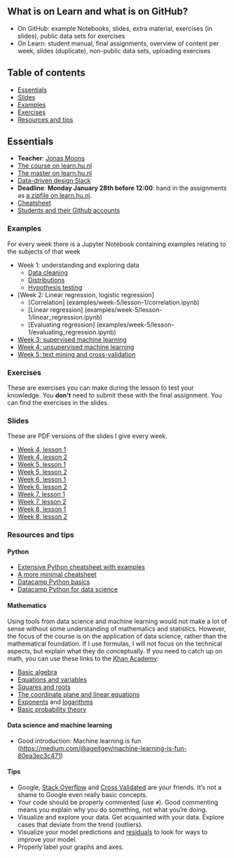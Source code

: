 ## What is on Learn and what is on GitHub?
* On GitHub: example Notebooks, slides, extra material, exercises (in slides), public data sets for exercises
* On Learn: student manual, final assignments, overview of content per week, slides (duplicate), non-public data sets, uploading exercises

## Table of contents
* [Essentials](#essentials)
* [Slides](#slides)
* [Examples](#examples)
* [Exercises](#exercises)
* [Resources and tips](#resources-and-tips)

## Essentials
* **Teacher**: [Jonas Moons](mailto:jonas.moons@hu.nl)
* [The course on learn.hu.nl](https://learn.hu.nl/course/view.php?id=802)
* [The master on learn.hu.nl](https://learn.hu.nl/course/index.php?categoryid=93)
* [Data-driven design Slack](https://datadrivendesign2018.slack.com/)
* **Deadline**: **Monday January 28th before 12:00**: hand in the assignments as [a zipfile on learn.hu.nl](https://learn.hu.nl/mod/assign/view.php?id=65961).
* [Cheatsheet](cheatsheet.md)
* [Students and their Github accounts](students.md)

### Examples
For every week there is a Jupyter Notebook containing examples relating to the subjects of that week
* Week 1: understanding and exploring data
	+ [Data cleaning](examples/week-4/lesson-1/data_cleaning.ipynb)
	+ [Distributions](examples/week-4/lesson-1/distributions.ipynb)
	+ [Hypothesis testing](examples/week-4/lesson-2/hypothesis_testing.ipynb)
* [Week 2: Linear regression, logistic regression]
	+ [Correlation] (examples/week-5/lesson-1/correlation.ipynb)
	+ [Linear regression] (examples/week-5/lesson-1/linear_regression.ipynb)
	+ [Evaluating regression] (examples/week-5/lesson-1/evaluating_regression.ipynb)
* [Week 3: supervised machine learning](examples/examples-3.ipynb)
* [Week 4: unsupervised machine learning](examples/examples-4.ipynb)
* [Week 5: text mining and cross-validation](examples/examples-5.ipynb)

### Exercises
These are exercises you can make during the lesson to test your knowledge. You **don't** need to submit these with the final assignment. You can find the exercises in the slides.

### Slides
These are PDF versions of the slides I give every week.
* [Week 4, lesson 1](slides/ddl-w4l1.pptx)
* [Week 4, lesson 2](slides/ddl-w4l2.pptx)
* [Week 5, lesson 1](slides/ddl-w5l1.pptx)
* [Week 5, lesson 2](slides/ddl-w5l2.pptx)
* [Week 6, lesson 1](slides/ddl-w6l1.pptx)
* [Week 6, lesson 2](slides/ddl-w6l2.pptx)
* [Week 7, lesson 1](slides/ddl-w7l1.pptx)
* [Week 7, lesson 2](slides/ddl-w7l2.pptx)
* [Week 8, lesson 1](slides/ddl-w8l1.pptx)
* [Week 8, lesson 2](slides/ddl-w8l2.pptx)

### Resources and tips

#### Python
* [Extensive Python cheatsheet with examples](https://github.com/wilfredinni/python-cheatsheet#python-basics)
* [A more minimal cheatsheet](https://learnxinyminutes.com/docs/python3/)
* [Datacamp Python basics](https://campus.datacamp.com/courses/intro-to-python-for-data-science/chapter-1-python-basics)
* [Datacamp Python for data science](https://campus.datacamp.com/courses/intro-to-python-for-data-science/)

#### Mathematics
Using tools from data science and machine learning would not make a lot of sense without some understanding of mathematics and statistics. However, the focus of the course is on the application of data science, rather than the mathematical foundation. If I use formulas, I will not focus on the technical aspects, but explain what they do conceptually. If you need to catch up on math, you can use these links to the [Khan Academy](https://www.khanacademy.org/):

* [Basic algebra](https://www.khanacademy.org/math/algebra/introduction-to-algebra)
* [Equations and variables](https://www.khanacademy.org/math/algebra/one-variable-linear-equations)
* [Squares and roots](https://www.khanacademy.org/math/in-eighth-grade-math/squares-square-roots)
* [The coordinate plane and linear equations](https://www.khanacademy.org/math/algebra/two-var-linear-equations)
* [Exponents](https://www.khanacademy.org/math/pre-algebra/pre-algebra-exponents-radicals#pre-algebra-exponents) and [logarithms](https://www.khanacademy.org/math/algebra2/exponential-and-logarithmic-functions/introduction-to-logarithms/a/intro-to-logarithms)
* [Basic probability theory](https://www.khanacademy.org/math/probability/probability-geometry#probability-basics)

#### Data science and machine learning
* Good introduction: Machine learning is fun (https://medium.com/@ageitgey/machine-learning-is-fun-80ea3ec3c471)

#### Tips
* Google, [Stack Overflow](https://stackoverflow.com/) and [Cross Validated](https://stats.stackexchange.com/) are your friends. It’s not a shame to Google even really basic concepts.
* Your code should be properly commented (use `#`). Good commenting means you explain why you do something, not what you’re doing.
* Visualize and explore your data. Get acquainted with your data. Explore cases that deviate from the trend (outliers).
* Visualize your model predictions and [residuals](http://blog.minitab.com/blog/adventures-in-statistics-2/why-you-need-to-check-your-residual-plots-for-regression-analysis) to look for ways to improve your model. 
* Properly label your graphs and axes.
